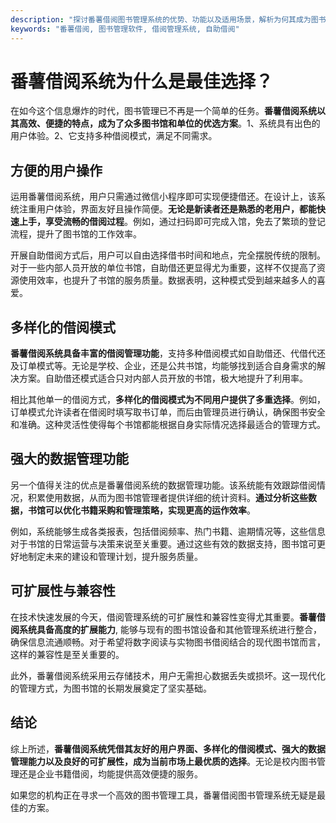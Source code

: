 ```yaml
---
description: "探讨番薯借阅图书管理系统的优势、功能以及适用场景，解析为何其成为图书馆和单位最佳的选择。"
keywords: "番薯借阅, 图书管理软件, 借阅管理系统, 自助借阅"
---
```

# 番薯借阅系统为什么是最佳选择？

在如今这个信息爆炸的时代，图书管理已不再是一个简单的任务。**番薯借阅系统以其高效、便捷的特点，成为了众多图书馆和单位的优选方案**。1、系统具有出色的用户体验。2、它支持多种借阅模式，满足不同需求。

## 方便的用户操作

运用番薯借阅系统，用户只需通过微信小程序即可实现便捷借还。在设计上，该系统注重用户体验，界面友好且操作简便。**无论是新读者还是熟悉的老用户，都能快速上手，享受流畅的借阅过程**。例如，通过扫码即可完成入馆，免去了繁琐的登记流程，提升了图书馆的工作效率。

开展自助借阅方式后，用户可以自由选择借书时间和地点，完全摆脱传统的限制。对于一些内部人员开放的单位书馆，自助借还更显得尤为重要，这样不仅提高了资源使用效率，也提升了书馆的服务质量。数据表明，这种模式受到越来越多人的喜爱。

## 多样化的借阅模式

**番薯借阅系统具备丰富的借阅管理功能**，支持多种借阅模式如自助借还、代借代还及订单模式等。无论是学校、企业，还是公共书馆，均能够找到适合自身需求的解决方案。自助借还模式适合只对内部人员开放的书馆，极大地提升了利用率。

相比其他单一的借阅方式，**多样化的借阅模式为不同用户提供了多重选择**。例如，订单模式允许读者在借阅时填写取书订单，而后由管理员进行确认，确保图书安全和准确。这种灵活性使得每个书馆都能根据自身实际情况选择最适合的管理方式。

## 强大的数据管理功能

另一个值得关注的优点是番薯借阅系统的数据管理功能。该系统能有效跟踪借阅情况，积累使用数据，从而为图书馆管理者提供详细的统计资料。**通过分析这些数据，书馆可以优化书籍采购和管理策略，实现更高的运作效率**。

例如，系统能够生成各类报表，包括借阅频率、热门书籍、逾期情况等，这些信息对于书馆的日常运营与决策来说至关重要。通过这些有效的数据支持，图书馆可更好地制定未来的建设和管理计划，提升服务质量。

## 可扩展性与兼容性

在技术快速发展的今天，借阅管理系统的可扩展性和兼容性变得尤其重要。**番薯借阅系统具备高度的扩展能力**, 能够与现有的图书馆设备和其他管理系统进行整合，确保信息流通顺畅。对于希望将数字阅读与实物图书借阅结合的现代图书馆而言，这样的兼容性是至关重要的。

此外，番薯借阅系统采用云存储技术，用户无需担心数据丢失或损坏。这一现代化的管理方式，为图书馆的长期发展奠定了坚实基础。

## 结论

综上所述，**番薯借阅系统凭借其友好的用户界面、多样化的借阅模式、强大的数据管理能力以及良好的可扩展性，成为当前市场上最优质的选择**。无论是校内图书管理还是企业书籍借阅，均能提供高效便捷的服务。

如果您的机构正在寻求一个高效的图书管理工具，番薯借阅图书管理系统无疑是最佳的方案。

